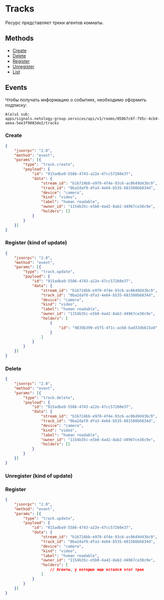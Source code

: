 # Tracks

Ресурс представляет треки агентов комнаты.

## Methods

- [Create](ch03-01-create.html)
- [Delete](ch03-02-delete.html)
- [Register](ch03-03-register.html)
- [Unregister](ch03-04-unregister.html)
- [List](ch03-05-list.html)

## Events

Чтобы получать информацию о событиях, необходимо оформить подписку:
```
A(a)u1 sub:
apps/signals.netology-group.services/api/v1/rooms/050b7c6f-795c-4cb4-aeea-5ee3f9083de2/tracks
```

### Create

```json
{
    "jsonrpc": "2.0",
    "method": "event",
    "params": [{
        "type": "track.create",
        "payload": {
            "id": "915adba9-5586-4743-a22e-47cc57260e37",
            "data": {
                "stream_id": "b16724bb-e970-4f4e-93c6-ac0649d43bc9",
                "track_id": "0ba2daf8-dfa3-4e64-b535-681508b6834d",
                "device": "camera",
                "kind": "video",
                "label": "human readable",
                "owner_id": "1154b35c-e5b0-4a42-8ab2-d4967ce38c9e",
                "holders": []
            }
        }
    }]
}
```

### Register (kind of update)

```json
{
    "jsonrpc": "2.0",
    "method": "event",
    "params": [{
        "type": "track.update",
        "payload": {
            "id": "915adba9-5586-4743-a22e-47cc57260e37",
            "data": {
                "stream_id": "b16724bb-e970-4f4e-93c6-ac0649d43bc9",
                "track_id": "0ba2daf8-dfa3-4e64-b535-681508b6834d",
                "device": "camera",
                "kind": "video",
                "label": "human readable",
                "owner_id": "1154b35c-e5b0-4a42-8ab2-d4967ce38c9e",
                "holders": [
                    {
                        "id": "9839b399-e5f5-4f1c-acb8-bad33db615a9"
                    }
                ]
            }
        }
    }]
}
```

### Delete

```json
{
    "jsonrpc": "2.0",
    "method": "event",
    "params": [{
        "type": "track.delete",
        "payload": {
            "id": "915adba9-5586-4743-a22e-47cc57260e37",
            "data": {
                "stream_id": "b16724bb-e970-4f4e-93c6-ac0649d43bc9",
                "track_id": "0ba2daf8-dfa3-4e64-b535-681508b6834d",
                "device": "camera",
                "kind": "video",
                "label": "human readable",
                "owner_id": "1154b35c-e5b0-4a42-8ab2-d4967ce38c9e",
                "holders": []
            }
        }
    }]
}
```

### Unregister (kind of update)

### Register

```json
{
    "jsonrpc": "2.0",
    "method": "event",
    "params": [{
        "type": "track.update",
        "payload": {
            "id": "915adba9-5586-4743-a22e-47cc57260e37",
            "data": {
                "stream_id": "b16724bb-e970-4f4e-93c6-ac0649d43bc9",
                "track_id": "0ba2daf8-dfa3-4e64-b535-681508b6834d",
                "device": "camera",
                "kind": "video",
                "label": "human readable",
                "owner_id": "1154b35c-e5b0-4a42-8ab2-d4967ce38c9e",
                "holders": [
                    // Агенты, у которых еще остался этот трек
                ]
            }
        }
    }]
}
```
